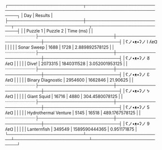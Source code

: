 ┌─────────────────────────┬─────────────────────────────────────────────────────────────────────────────┐
|           Day           |                                   Results                                   |
├─────────────────────────┼─────────────────────────┬─────────────────────────┬─────────────────────────┤
|                         |        Puzzle 1         |        Puzzle 2         |        Time (ms)        |
|·························├─────────────────────────┼─────────────────────────┼─────────────────────────┤
| ʕノ•ᴥ•ʔノ І ʎɐᗡ         |                         |                         |                         |
|             Sonar Sweep |          1688           |          1728           |     2.889892578125      |
|·························├─────────────────────────┼─────────────────────────┼─────────────────────────┤
| ʕノ•ᴥ•ʔノ ᘔ ʎɐᗡ         |                         |                         |                         |
|                   Dive! |         2073315         |       1840311528        |     3.052001953125      |
|·························├─────────────────────────┼─────────────────────────┼─────────────────────────┤
| ʕノ•ᴥ•ʔノ Ɛ ʎɐᗡ         |                         |                         |                         |
|       Binary Diagnostic |         2954600         |         1662846         |        21.90625         |
|·························├─────────────────────────┼─────────────────────────┼─────────────────────────┤
| ʕノ•ᴥ•ʔノ ᔭ ʎɐᗡ         |                         |                         |                         |
|             Giant Squid |          16716          |          4880           |     304.4580078125      |
|·························├─────────────────────────┼─────────────────────────┼─────────────────────────┤
| ʕノ•ᴥ•ʔノ 5 ʎɐᗡ         |                         |                         |                         |
|    Hydrothermal Venture |          5145           |          16518          |     489.1767578125      |
|·························├─────────────────────────┼─────────────────────────┼─────────────────────────┤
| ʕノ•ᴥ•ʔノ 9 ʎɐᗡ         |                         |                         |                         |
|             Lanternfish |         349549          |      1589590444365      |       0.951171875       |
└─────────────────────────┴─────────────────────────┴─────────────────────────┴─────────────────────────┘